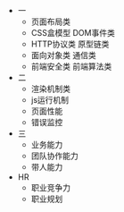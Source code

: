 * 一
    * 页面布局类
    * CSS盒模型 DOM事件类
    * HTTP协议类 原型链类
    * 面向对象类 通信类
    * 前端安全类 前端算法类
* 二
    * 渲染机制类
    * js运行机制
    * 页面性能
    * 错误监控
* 三
    * 业务能力
    * 团队协作能力
    * 带人能力
* HR
    * 职业竞争力
    * 职业规划